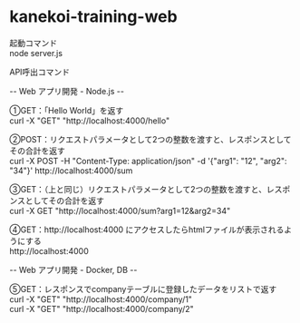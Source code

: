 # kanekoi-training-web  

起動コマンド  
node server.js  

 API呼出コマンド  

-- Web アプリ開発 - Node.js --  

①GET：「Hello World」を返す  
curl -X "GET" "http://localhost:4000/hello"  

②POST：リクエストパラメータとして2つの整数を渡すと、レスポンスとしてその合計を返す  
curl -X POST -H "Content-Type: application/json" -d '{"arg1": "12", "arg2": "34"}' http://localhost:4000/sum  

③GET：（上と同じ）リクエストパラメータとして2つの整数を渡すと、レスポンスとしてその合計を返す  
curl -X GET "http://localhost:4000/sum?arg1=12&arg2=34"  

④GET：http://localhost:4000 にアクセスしたらhtmlファイルが表示されるようにする  
http://localhost:4000  

-- Web アプリ開発 - Docker, DB --  

⑤GET：レスポンスでcompanyテーブルに登録したデータをリストで返す  
curl -X "GET" "http://localhost:4000/company/1"  
curl -X "GET" "http://localhost:4000/company/2"  